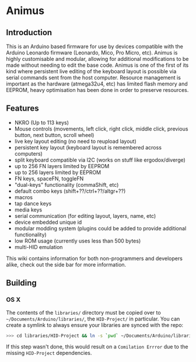 # Animus
## Introduction
This is an Arduino based firmware for use by devices compatible with the Arduino Leonardo firmware (Leonardo, Mico, Pro Micro, etc). Animus is highly customisable and modular, allowing for additional modifications to be made without needing to edit the base code. Animus is one of the first of its kind where persistent live editing of the keyboard layout is possible via serial commands sent from the host computer. Resource management is important as the hardware (atmega32u4, etc) has limited flash memory and EEPROM, heavy optimisation has been done in order to preserve resources.

## Features
* NKRO (Up to 113 keys)
* Mouse controls (movements, left click, right click, middle click, previous button, next button, scroll wheel)
* live key layout editing (no need to reupload layout)
* persistent key layout (keyboard layout is remembered across computers)
* split keyboard compatible via I2C (works on stuff like ergodox/diverge)
* up to 256 FN layers limited by EEPROM
* up to 256 layers limited by EEPROM
* FN keys, spaceFN, toggleFN
* "dual-keys" functionality (commaShift, etc)
* default combo keys (shift+??/ctrl+??/altgr+??)
* macros
* tap dance keys
* media keys
* serial communication (for editing layout, layers, name, etc)
* device embedded unique id
* modular modding system (plugins could be added to provide additional functionality)
* low ROM usage (currently uses less than 500 bytes)
* multi-HID emulation

This wiki contains information for both non-programmers and developers alike, check out the side bar for more information.

## Building

### OS X

The contents of the `libraries/` directory must be copied over to `~/Documents/Arduino/libraries/`,
the `HID-Project/` in particular. You can create a symlink to always ensure your libraries are synced
with the repo:

```bash
>>> cd libraries/HID-Project && ln -s `pwd` ~/Documents/Arduino/libraries
```

If this step wasn't done, this would result on a `Comilation Errror` due to the missing `HID-Project` dependencies.
